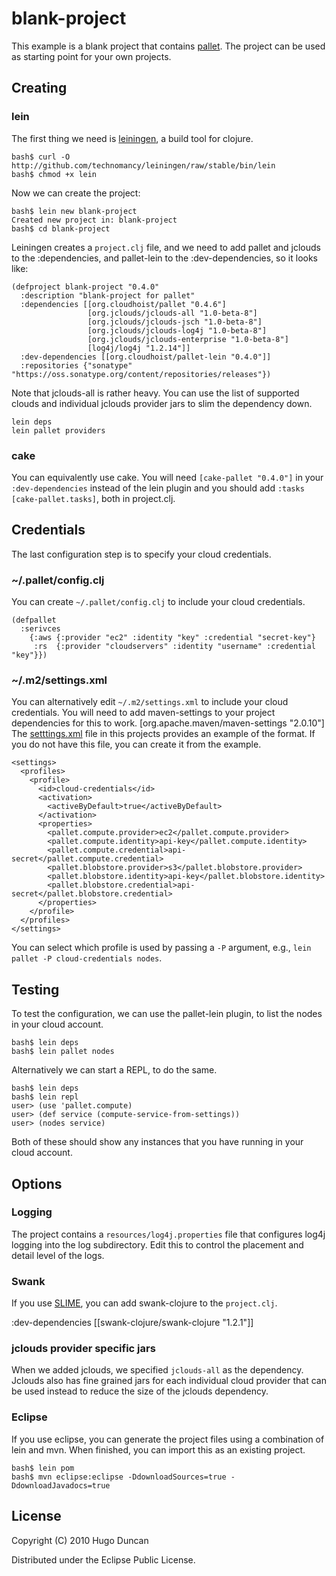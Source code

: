 # blank-project

This example is a blank project that contains
[pallet](http://github.com/hugoduncan/pallet).  The project can be used as
starting point for your own projects.

## Creating

### lein

The first thing we need is [leiningen](http://github.com/technomancy/leiningen),
a build tool for clojure.

    bash$ curl -O http://github.com/technomancy/leiningen/raw/stable/bin/lein
    bash$ chmod +x lein

Now we can create the project:

    bash$ lein new blank-project
    Created new project in: blank-project
    bash$ cd blank-project

Leiningen creates a `project.clj` file, and we need to add pallet and jclouds to the :dependencies, and pallet-lein to the :dev-dependencies, so it looks like:

    (defproject blank-project "0.4.0"
      :description "blank-project for pallet"
      :dependencies [[org.cloudhoist/pallet "0.4.6"]
                     [org.jclouds/jclouds-all "1.0-beta-8"]
                     [org.jclouds/jclouds-jsch "1.0-beta-8"]
                     [org.jclouds/jclouds-log4j "1.0-beta-8"]
                     [org.jclouds/jclouds-enterprise "1.0-beta-8"]
                     [log4j/log4j "1.2.14"]]
      :dev-dependencies [[org.cloudhoist/pallet-lein "0.4.0"]]
      :repositories {"sonatype" "https://oss.sonatype.org/content/repositories/releases"})

Note that jclouds-all is rather heavy.  You can use the list of supported clouds
and individual jclouds provider jars to slim the dependency down.

    lein deps
    lein pallet providers

### cake

You can equivalently use cake. You will need `[cake-pallet "0.4.0"]` in your
`:dev-dependencies` instead of the lein plugin and you should add
`:tasks [cake-pallet.tasks]`, both in project.clj.

## Credentials

The last configuration step is to specify your cloud credentials.

### ~/.pallet/config.clj

You can create `~/.pallet/config.clj` to include your cloud credentials.

    (defpallet
      :serivces
        {:aws {:provider "ec2" :identity "key" :credential "secret-key"}
         :rs  {:provider "cloudservers" :identity "username" :credential "key"}})

### ~/.m2/settings.xml

You can alternatively edit `~/.m2/settings.xml` to include your cloud
credentials. You will need to add maven-settings to your project dependencies
for this to work.
    [org.apache.maven/maven-settings "2.0.10"]
The
[setttings.xml](http://github.com/hugoduncan/pallet-examples/blob/master/blank-project/settings.xml)
file in this projects provides an example of the format.  If you do not have
this file, you can create it from the example.

    <settings>
      <profiles>
        <profile>
          <id>cloud-credentials</id>
          <activation>
            <activeByDefault>true</activeByDefault>
          </activation>
          <properties>
            <pallet.compute.provider>ec2</pallet.compute.provider>
            <pallet.compute.identity>api-key</pallet.compute.identity>
            <pallet.compute.credential>api-secret</pallet.compute.credential>
            <pallet.blobstore.provider>s3</pallet.blobstore.provider>
            <pallet.blobstore.identity>api-key</pallet.blobstore.identity>
            <pallet.blobstore.credential>api-secret</pallet.blobstore.credential>
          </properties>
        </profile>
      </profiles>
    </settings>

You can select which profile is used by passing a `-P` argument, e.g.,
`lein pallet -P cloud-credentials nodes`.

## Testing

To test the configuration, we can use the pallet-lein plugin, to list the nodes
in your cloud account.

    bash$ lein deps
    bash$ lein pallet nodes

Alternatively we can start a REPL, to do the same.

    bash$ lein deps
    bash$ lein repl
    user> (use 'pallet.compute)
    user> (def service (compute-service-from-settings))
    user> (nodes service)

Both of these should show any instances that you have running in your cloud account.

## Options

### Logging

The project contains a `resources/log4j.properties` file that configures log4j
logging into the log subdirectory.  Edit this to control the placement and
detail level of the logs.

### Swank
If you use [SLIME](http://common-lisp.net/project/slime), you can add swank-clojure to the `project.clj`.

  :dev-dependencies [[swank-clojure/swank-clojure "1.2.1"]]

### jclouds provider specific jars
When we added jclouds, we specified `jclouds-all` as the dependency.  Jclouds
also has fine grained jars for each individual cloud provider that can be used instead to reduce the size of the jclouds dependency.

### Eclipse
If you use eclipse, you can generate the project files using a combination of lein and mvn.  When finished, you can import this as an existing project.

    bash$ lein pom
    bash$ mvn eclipse:eclipse -DdownloadSources=true -DdownloadJavadocs=true

## License

Copyright (C) 2010 Hugo Duncan

Distributed under the Eclipse Public License.
